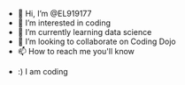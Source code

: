 - 👋 Hi, I’m @EL919177
- 👀 I’m interested in coding
- 🌱 I’m currently learning data science
- 💞️ I’m looking to collaborate on Coding Dojo
- 📫 How to reach me you'll know

<!---
EL919177/EL919177 is a ✨ special ✨ repository because its `README.md` (this file) appears on your GitHub profile.
You can click the Preview link to take a look at your changes.
--->
- :) I am coding
